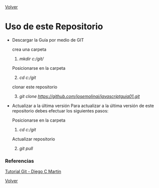[Volver](../)
# Uso de este Repositorio
- Descargar la Guía por medio de GIT  

    crea una carpeta
    1. *mkdir c:/git/*

    Posicionarse en la carpeta

    2. *cd c:/git*

    clonar este repositorio

    3. *git clone https://github.com/josemolinai/javascriptguia01.git*

- Actualizar a la última versión
    Para actualizar a la última versión de este repositorio debes efectuar los siguientes pasos:

    Posicionarse en la carpeta

    1. *cd c:/git*

    Actualizar repositorio

    2. *git pull*


### Referencias
[Tutorial Git - Diego C Martin](https://www.diegocmartin.com/tutorial-git/)

[Volver](../)